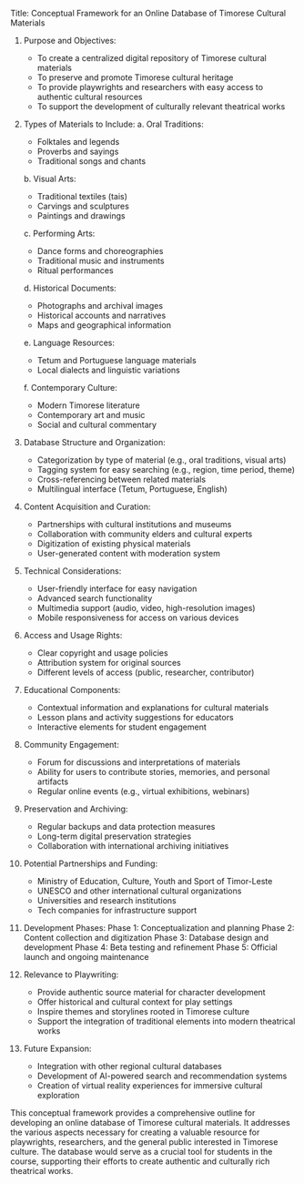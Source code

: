 Title: Conceptual Framework for an Online Database of Timorese Cultural Materials

1. Purpose and Objectives:
   - To create a centralized digital repository of Timorese cultural materials
   - To preserve and promote Timorese cultural heritage
   - To provide playwrights and researchers with easy access to authentic cultural resources
   - To support the development of culturally relevant theatrical works

2. Types of Materials to Include:
   a. Oral Traditions:
      - Folktales and legends
      - Proverbs and sayings
      - Traditional songs and chants
   
   b. Visual Arts:
      - Traditional textiles (tais)
      - Carvings and sculptures
      - Paintings and drawings
   
   c. Performing Arts:
      - Dance forms and choreographies
      - Traditional music and instruments
      - Ritual performances
   
   d. Historical Documents:
      - Photographs and archival images
      - Historical accounts and narratives
      - Maps and geographical information
   
   e. Language Resources:
      - Tetum and Portuguese language materials
      - Local dialects and linguistic variations
   
   f. Contemporary Culture:
      - Modern Timorese literature
      - Contemporary art and music
      - Social and cultural commentary

3. Database Structure and Organization:
   - Categorization by type of material (e.g., oral traditions, visual arts)
   - Tagging system for easy searching (e.g., region, time period, theme)
   - Cross-referencing between related materials
   - Multilingual interface (Tetum, Portuguese, English)

4. Content Acquisition and Curation:
   - Partnerships with cultural institutions and museums
   - Collaboration with community elders and cultural experts
   - Digitization of existing physical materials
   - User-generated content with moderation system

5. Technical Considerations:
   - User-friendly interface for easy navigation
   - Advanced search functionality
   - Multimedia support (audio, video, high-resolution images)
   - Mobile responsiveness for access on various devices

6. Access and Usage Rights:
   - Clear copyright and usage policies
   - Attribution system for original sources
   - Different levels of access (public, researcher, contributor)

7. Educational Components:
   - Contextual information and explanations for cultural materials
   - Lesson plans and activity suggestions for educators
   - Interactive elements for student engagement

8. Community Engagement:
   - Forum for discussions and interpretations of materials
   - Ability for users to contribute stories, memories, and personal artifacts
   - Regular online events (e.g., virtual exhibitions, webinars)

9. Preservation and Archiving:
   - Regular backups and data protection measures
   - Long-term digital preservation strategies
   - Collaboration with international archiving initiatives

10. Potential Partnerships and Funding:
    - Ministry of Education, Culture, Youth and Sport of Timor-Leste
    - UNESCO and other international cultural organizations
    - Universities and research institutions
    - Tech companies for infrastructure support

11. Development Phases:
    Phase 1: Conceptualization and planning
    Phase 2: Content collection and digitization
    Phase 3: Database design and development
    Phase 4: Beta testing and refinement
    Phase 5: Official launch and ongoing maintenance

12. Relevance to Playwriting:
    - Provide authentic source material for character development
    - Offer historical and cultural context for play settings
    - Inspire themes and storylines rooted in Timorese culture
    - Support the integration of traditional elements into modern theatrical works

13. Future Expansion:
    - Integration with other regional cultural databases
    - Development of AI-powered search and recommendation systems
    - Creation of virtual reality experiences for immersive cultural exploration

This conceptual framework provides a comprehensive outline for developing an online database of Timorese cultural materials. It addresses the various aspects necessary for creating a valuable resource for playwrights, researchers, and the general public interested in Timorese culture. The database would serve as a crucial tool for students in the course, supporting their efforts to create authentic and culturally rich theatrical works.